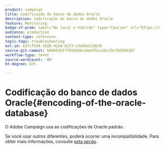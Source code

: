 ```yaml
---
product: campaign
title: Codificação do banco de dados Oracle
description: Codificação do banco de dados Oracle
feature: Monitoring
badge-v7-prem: label="No local e híbrido" type="Caution" url="https://experienceleague.adobe.com/docs/campaign-classic/using/installing-campaign-classic/architecture-and-hosting-models/hosting-models-lp/hosting-models.html?lang=pt-BR" tooltip="Aplica-se somente a implantações locais e híbridas"
audience: production
content-type: reference
topic-tags: troubleshooting
exl-id: e37cf5d4-382b-4156-81f3-c5e94a51db70
source-git-commit: b666535f7f82d1b8c2da4fbce1bc25cf8d39d187
workflow-type: tm+mt
source-wordcount: '49'
ht-degree: 67%

---
```


# Codificação do banco de dados Oracle{#encoding-of-the-oracle-database}



O Adobe Campaign usa as codificações de Oracle padrão.

Se você usar outros diferentes, poderá ocorrer uma incompatibilidade. Para obter mais informações, consulte [esta seção](../../installation/using/database.md#oracle).
